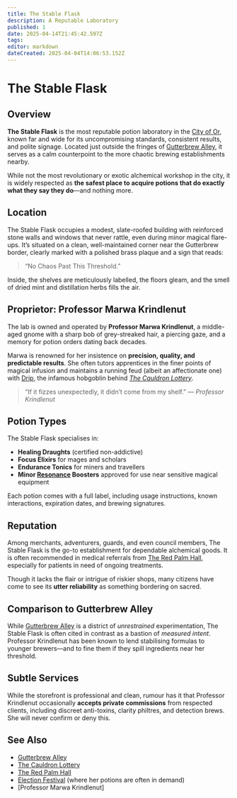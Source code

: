 ```yaml
---
title: The Stable Flask
description: A Reputable Laboratory
published: 1
date: 2025-04-14T21:45:42.597Z
tags: 
editor: markdown
dateCreated: 2025-04-04T14:06:53.152Z
---
```


# The Stable Flask

## Overview
**The Stable Flask** is the most reputable potion laboratory in the [City of Or](/geography/settlement/city/city-of-or.md), known far and wide for its uncompromising standards, consistent results, and polite signage. Located just outside the fringes of [Gutterbrew Alley](/geography/settlement/city/city-of-or/district/gutterbrew-alley.md), it serves as a calm counterpoint to the more chaotic brewing establishments nearby.

While not the most revolutionary or exotic alchemical workshop in the city, it is widely respected as **the safest place to acquire potions that do exactly what they say they do**—and nothing more.

## Location
The Stable Flask occupies a modest, slate-roofed building with reinforced stone walls and windows that never rattle, even during minor magical flare-ups. It’s situated on a clean, well-maintained corner near the Gutterbrew border, clearly marked with a polished brass plaque and a sign that reads:  

> “No Chaos Past This Threshold.”

Inside, the shelves are meticulously labelled, the floors gleam, and the smell of dried mint and distillation herbs fills the air.

## Proprietor: Professor Marwa Krindlenut
The lab is owned and operated by **Professor Marwa Krindlenut**, a middle-aged gnome with a sharp bob of grey-streaked hair, a piercing gaze, and a memory for potion orders dating back decades.

Marwa is renowned for her insistence on **precision, quality, and predictable results**. She often tutors apprentices in the finer points of magical infusion and maintains a running feud (albeit an affectionate one) with [Drip](/geography/settlement/city/city-of-or/shop/the-cauldron-lottery/drip.md), the infamous hobgoblin behind *[The Cauldron Lottery](/geography/settlement/city/city-of-or/shop/the-cauldron-lottery.md)*.

> “If it fizzes unexpectedly, it didn’t come from my shelf.” — *Professor Krindlenut*

## Potion Types
The Stable Flask specialises in:

- **Healing Draughts** (certified non-addictive)
- **Focus Elixirs** for mages and scholars
- **Endurance Tonics** for miners and travellers
- **Minor [Resonance](/structure/mechanic/resonance.md) Boosters** approved for use near sensitive magical equipment

Each potion comes with a full label, including usage instructions, known interactions, expiration dates, and brewing signatures.

## Reputation
Among merchants, adventurers, guards, and even council members, The Stable Flask is the go-to establishment for dependable alchemical goods. It is often recommended in medical referrals from [The Red Palm Hall](/geography/settlement/city/city-of-or/shop/the-red-palm-hall.md), especially for patients in need of ongoing treatments.

Though it lacks the flair or intrigue of riskier shops, many citizens have come to see its **utter reliability** as something bordering on sacred.

## Comparison to Gutterbrew Alley
While [Gutterbrew Alley](/geography/settlement/city/city-of-or/district/gutterbrew-alley.md) is a district of *unrestrained* experimentation, The Stable Flask is often cited in contrast as a bastion of *measured intent*. Professor Krindlenut has been known to lend stabilising formulas to younger brewers—and to fine them if they spill ingredients near her threshold.

## Subtle Services
While the storefront is professional and clean, rumour has it that Professor Krindlenut occasionally **accepts private commissions** from respected clients, including discreet anti-toxins, clarity philtres, and detection brews. She will never confirm or deny this.

## See Also
- [Gutterbrew Alley](/geography/settlement/city/city-of-or/district/gutterbrew-alley.md)
- [The Cauldron Lottery](/geography/settlement/city/city-of-or/shop/the-cauldron-lottery.md)
- [The Red Palm Hall](/geography/settlement/city/city-of-or/shop/the-red-palm-hall.md)
- [Election Festival](/generated/arena/events/election-festival.md) (where her potions are often in demand)
- [Professor Marwa Krindlenut]

